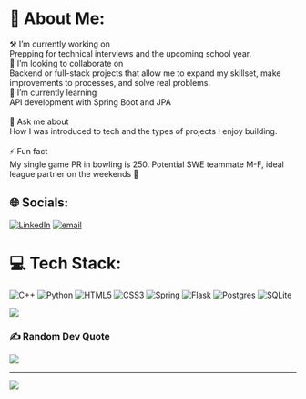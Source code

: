 # 💫 About Me:
⚒ I’m currently working on<br>Prepping for technical interviews and the upcoming school year.<br>🤝 I’m looking to collaborate on<br>Backend or full-stack projects that allow me to expand my skillset, make improvements to processes, and solve real problems.<br>🌱 I’m currently learning<br>API development with Spring Boot and JPA<br><br>💬 Ask me about<br>How I was introduced to tech and the types of projects I enjoy building.<br><br>⚡ Fun fact<br>My single game PR in bowling is 250. Potential SWE teammate M-F, ideal league partner on the weekends 🎳


## 🌐 Socials:
[![LinkedIn](https://img.shields.io/badge/LinkedIn-%230077B5.svg?logo=linkedin&logoColor=white)](https://linkedin.com/in/damesei) [![email](https://img.shields.io/badge/Email-D14836?logo=gmail&logoColor=white)](mailto:damesei@umich.edu) 

# 💻 Tech Stack:
![C++](https://img.shields.io/badge/c++-%2300599C.svg?style=for-the-badge&logo=c%2B%2B&logoColor=white) ![Python](https://img.shields.io/badge/python-3670A0?style=for-the-badge&logo=python&logoColor=ffdd54) ![HTML5](https://img.shields.io/badge/html5-%23E34F26.svg?style=for-the-badge&logo=html5&logoColor=white) ![CSS3](https://img.shields.io/badge/css3-%231572B6.svg?style=for-the-badge&logo=css3&logoColor=white) ![Spring](https://img.shields.io/badge/spring-%236DB33F.svg?style=for-the-badge&logo=spring&logoColor=white) ![Flask](https://img.shields.io/badge/flask-%23000.svg?style=for-the-badge&logo=flask&logoColor=white) ![Postgres](https://img.shields.io/badge/postgres-%23316192.svg?style=for-the-badge&logo=postgresql&logoColor=white) ![SQLite](https://img.shields.io/badge/sqlite-%2307405e.svg?style=for-the-badge&logo=sqlite&logoColor=white)

![](https://github-readme-stats.vercel.app/api/top-langs/?username=damesei&theme=dark&hide_border=true&include_all_commits=true&count_private=false&layout=compact)

### ✍️ Random Dev Quote
![](https://quotes-github-readme.vercel.app/api?type=horizontal&theme=radical)

---
[![](https://visitcount.itsvg.in/api?id=damesei&icon=0&color=0)](https://visitcount.itsvg.in)

<!-- Proudly created with GPRM ( https://gprm.itsvg.in ) -->
